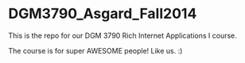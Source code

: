 DGM3790_Asgard_Fall2014
=======================

This is the repo for our DGM 3790 Rich Internet Applications I course.

The course is for super AWESOME people! Like us. :)